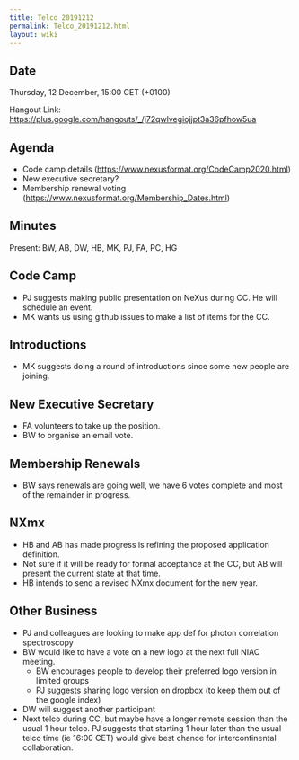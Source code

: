 ```yaml
---
title: Telco 20191212
permalink: Telco_20191212.html
layout: wiki
---
```


Date
----

Thursday, 12 December, 15:00 CET (+0100)

<!-- end of autogeneration -->

Hangout Link:
<https://plus.google.com/hangouts/_/j72qwlvegiojjpt3a36pfhow5ua>

Agenda
------
   * Code camp details (<https://www.nexusformat.org/CodeCamp2020.html>)
   * New executive secretary?
   * Membership renewal voting (<https://www.nexusformat.org/Membership_Dates.html>)

Minutes
-----
Present: BW, AB, DW, HB, MK, PJ, FA, PC, HG

Code Camp
------
   * PJ suggests making public presentation on NeXus during CC. He will schedule an event.
   * MK wants us using github issues to make a list of items for the CC.
   
Introductions
------
   * MK suggests doing a round of introductions since some new people are joining.
   
New Executive Secretary
------
   * FA volunteers to take up the position.
   * BW to organise an email vote.

Membership Renewals
------
   * BW says renewals are going well, we have 6 votes complete and most of the remainder in progress.

NXmx
----
   * HB and AB has made progress is refining the proposed application definition.
   * Not sure if it will be ready for formal acceptance at the CC, but AB will present the current state at that time.
   * HB intends to send a revised NXmx document for the new year.
   
   
Other Business
----
   * PJ and colleagues are looking to make app def for photon correlation spectroscopy
   * BW would like to have a vote on a new logo at the next full NIAC meeting.
      * BW encourages people to develop their preferred logo version in limited groups
      * PJ suggests sharing logo version on dropbox (to keep them out of the google index)
   * DW will suggest another participant
   * Next telco during CC, but maybe have a longer remote session than the usual 1 hour telco. PJ suggests that starting 1 hour later than the usual telco time (ie 16:00 CET) would give best chance for intercontinental collaboration.
